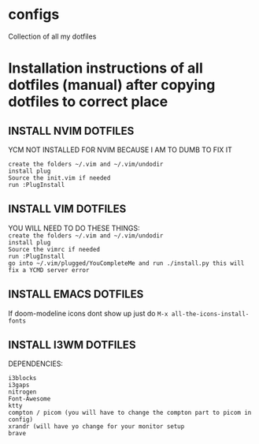 # configs  

Collection of all my dotfiles  


# Installation instructions of all dotfiles (manual) after copying dotfiles to correct place  

## INSTALL NVIM DOTFILES  
YCM NOT INSTALLED FOR NVIM BECAUSE I AM TO DUMB TO FIX IT  

`create the folders ~/.vim and ~/.vim/undodir`  
`install plug`  
`Source the init.vim if needed`  
`run :PlugInstall`  


## INSTALL VIM DOTFILES  

YOU WILL NEED TO DO THESE THINGS:  
`create the folders ~/.vim and ~/.vim/undodir`  
`install plug`  
`Source the vimrc if needed`  
`run :PlugInstall`  
`go into ~/.vim/plugged/YouCompleteMe and run ./install.py this will fix a YCMD server error`  


## INSTALL EMACS DOTFILES
If doom-modeline icons dont show up just do `M-x all-the-icons-install-fonts`


## INSTALL I3WM DOTFILES
DEPENDENCIES: 

`i3blocks`  
`i3gaps`  
`nitrogen`  
`Font-Awesome`  
`ktty`  
`compton / picom (you will have to change the compton part to picom in config)`  
`xrandr (will have yo change for your monitor setup`  
`brave`
